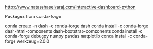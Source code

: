 https://www.natasshaselvaraj.com/interactive-dashboard-python





Packages from conda-forge

conda create -n dash -c conda-forge dash
conda install -c conda-forge dash-html-components dash-bootstrap-components
conda install -c conda-forge debugpy numpy pandas matplotlib
conda install -c conda-forge werkzeug=2.0.0